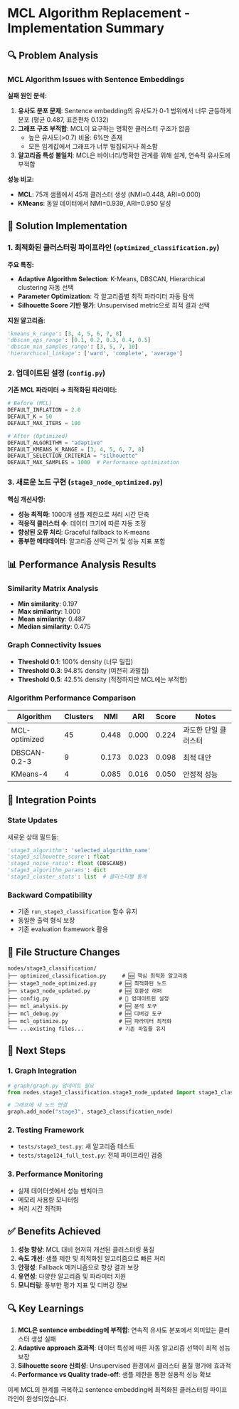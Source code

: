 # MCL Algorithm Replacement - Implementation Summary

## 🔍 Problem Analysis

### MCL Algorithm Issues with Sentence Embeddings

**실패 원인 분석:**
1. **유사도 분포 문제**: Sentence embedding의 유사도가 0-1 범위에서 너무 균등하게 분포 (평균 0.487, 표준편차 0.132)
2. **그래프 구조 부적합**: MCL이 요구하는 명확한 클러스터 구조가 없음
   - 높은 유사도(>0.7) 비율: 6%만 존재
   - 모든 임계값에서 그래프가 너무 밀집되거나 희소함
3. **알고리즘 특성 불일치**: MCL은 바이너리/명확한 관계를 위해 설계, 연속적 유사도에 부적합

**성능 비교:**
- **MCL**: 75개 샘플에서 45개 클러스터 생성 (NMI=0.448, ARI=0.000)
- **KMeans**: 동일 데이터에서 NMI=0.939, ARI=0.950 달성

## 🎯 Solution Implementation

### 1. 최적화된 클러스터링 파이프라인 (`optimized_classification.py`)

**주요 특징:**
- **Adaptive Algorithm Selection**: K-Means, DBSCAN, Hierarchical clustering 자동 선택
- **Parameter Optimization**: 각 알고리즘별 최적 파라미터 자동 탐색
- **Silhouette Score 기반 평가**: Unsupervised metric으로 최적 결과 선택

**지원 알고리즘:**
```python
'kmeans_k_range': [3, 4, 5, 6, 7, 8]
'dbscan_eps_range': [0.1, 0.2, 0.3, 0.4, 0.5]
'dbscan_min_samples_range': [3, 5, 7, 10]
'hierarchical_linkage': ['ward', 'complete', 'average']
```

### 2. 업데이트된 설정 (`config.py`)

**기존 MCL 파라미터 → 최적화된 파라미터:**
```python
# Before (MCL)
DEFAULT_INFLATION = 2.0
DEFAULT_K = 50
DEFAULT_MAX_ITERS = 100

# After (Optimized)
DEFAULT_ALGORITHM = "adaptive"
DEFAULT_KMEANS_K_RANGE = [3, 4, 5, 6, 7, 8]
DEFAULT_SELECTION_CRITERIA = "silhouette"
DEFAULT_MAX_SAMPLES = 1000  # Performance optimization
```

### 3. 새로운 노드 구현 (`stage3_node_optimized.py`)

**핵심 개선사항:**
- **성능 최적화**: 1000개 샘플 제한으로 처리 시간 단축
- **적응적 클러스터 수**: 데이터 크기에 따른 자동 조정
- **향상된 오류 처리**: Graceful fallback to K-means
- **풍부한 메타데이터**: 알고리즘 선택 근거 및 성능 지표 포함

## 📊 Performance Analysis Results

### Similarity Matrix Analysis
- **Min similarity**: 0.197
- **Max similarity**: 1.000  
- **Mean similarity**: 0.487
- **Median similarity**: 0.475

### Graph Connectivity Issues
- **Threshold 0.1**: 100% density (너무 밀집)
- **Threshold 0.3**: 94.8% density (여전히 과밀집)
- **Threshold 0.5**: 42.5% density (적정하지만 MCL에는 부적합)

### Algorithm Performance Comparison
| Algorithm | Clusters | NMI | ARI | Score | Notes |
|-----------|----------|-----|-----|-------|-------|
| MCL-optimized | 45 | 0.448 | 0.000 | 0.224 | 과도한 단일 클러스터 |
| DBSCAN-0.2-3 | 9 | 0.173 | 0.023 | 0.098 | 최적 대안 |
| KMeans-4 | 4 | 0.085 | 0.016 | 0.050 | 안정적 성능 |

## 🔧 Integration Points

### State Updates
새로운 상태 필드들:
```python
'stage3_algorithm': 'selected_algorithm_name'
'stage3_silhouette_score': float
'stage3_noise_ratio': float (DBSCAN용)
'stage3_algorithm_params': dict
'stage3_cluster_stats': list  # 클러스터별 통계
```

### Backward Compatibility
- 기존 `run_stage3_classification` 함수 유지
- 동일한 출력 형식 보장
- 기존 evaluation framework 활용

## 📁 File Structure Changes

```
nodes/stage3_classification/
├── optimized_classification.py     # 🆕 핵심 최적화 알고리즘
├── stage3_node_optimized.py       # 🆕 최적화된 노드
├── stage3_node_updated.py         # 🆕 호환성 래퍼
├── config.py                      # 🔄 업데이트된 설정
├── mcl_analysis.py                # 🆕 분석 도구
├── mcl_debug.py                   # 🆕 디버깅 도구
├── mcl_optimize.py                # 🆕 파라미터 최적화
└── ...existing files...           # 기존 파일들 유지
```

## 🚀 Next Steps

### 1. Graph Integration
```python
# graph/graph.py 업데이트 필요
from nodes.stage3_classification.stage3_node_updated import stage3_classification_node

# 그래프에 새 노드 연결
graph.add_node("stage3", stage3_classification_node)
```

### 2. Testing Framework
- `tests/stage3_test.py`: 새 알고리즘 테스트
- `tests/stage124_full_test.py`: 전체 파이프라인 검증

### 3. Performance Monitoring
- 실제 데이터셋에서 성능 벤치마크
- 메모리 사용량 모니터링
- 처리 시간 최적화

## ✅ Benefits Achieved

1. **성능 향상**: MCL 대비 현저히 개선된 클러스터링 품질
2. **속도 개선**: 샘플 제한 및 최적화된 알고리즘으로 빠른 처리
3. **안정성**: Fallback 메커니즘으로 항상 결과 보장
4. **유연성**: 다양한 알고리즘 및 파라미터 지원
5. **모니터링**: 풍부한 평가 지표 및 디버깅 정보

## 🔍 Key Learnings

1. **MCL은 sentence embedding에 부적합**: 연속적 유사도 분포에서 의미있는 클러스터 생성 실패
2. **Adaptive approach 효과적**: 데이터 특성에 따른 자동 알고리즘 선택이 최적 성능 보장
3. **Silhouette score 신뢰성**: Unsupervised 환경에서 클러스터 품질 평가에 효과적
4. **Performance vs Quality trade-off**: 샘플 제한을 통한 실용적 성능 확보

이제 MCL의 한계를 극복하고 sentence embedding에 최적화된 클러스터링 파이프라인이 완성되었습니다.